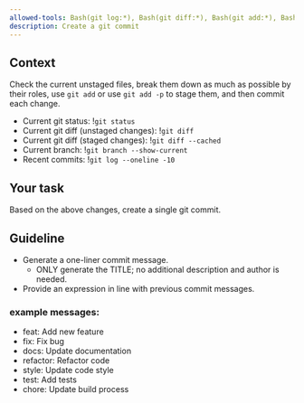 ```yaml
---
allowed-tools: Bash(git log:*), Bash(git diff:*), Bash(git add:*), Bash(git commit:*)
description: Create a git commit
---
```


## Context
Check the current unstaged files, break them down as much as possible by their roles, use `git add` or use `git add -p` to stage them, and then commit each change.

- Current git status: !`git status`
- Current git diff (unstaged changes): !`git diff`
- Current git diff (staged changes): !`git diff --cached`
- Current branch: !`git branch --show-current`
- Recent commits: !`git log --oneline -10`

## Your task

Based on the above changes, create a single git commit.

## Guideline
- Generate a one-liner commit message.
    - ONLY generate the TITLE; no additional description and author is needed.
- Provide an expression in line with previous commit messages.
### example messages:
- feat: Add new feature
- fix: Fix bug
- docs: Update documentation
- refactor: Refactor code
- style: Update code style
- test: Add tests
- chore: Update build process
